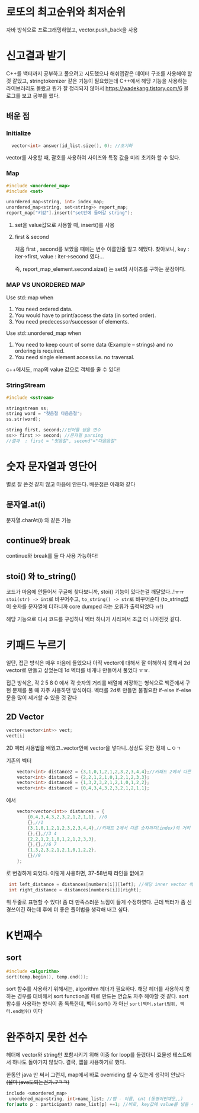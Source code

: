 # 로또의 최고순위와 최저순위

자바 방식으로 프로그래밍하였고, vector.push_back을 사용

# 신고결과 받기

C++를 백터까지 공부하고 풀으려고 시도했으나 해쉬맵같은 데이터 구조를 사용해야 할 것 같았고, stringtokenizer 같은 기능이 필요했는데 C++에서 해당 기능을 사용하는 라이브러리도 몰랐고 뭔가 잘 정리되지 않아서 https://wadekang.tistory.com/6 블로그를 보고 공부를 했다.

## 배운 점

### Initialize

```c++
  vector<int> answer(id_list.size(), 0); //초기화
```

vector를 사용할 때, 괄호를 사용하여 사이즈와 특정 값을 미리 초기화 할 수 있다.

### Map

```c++
#include <unordered_map>
#include <set>

unordered_map<string, int> index_map;
unordered_map<string, set<string>> report_map;
report_map["키값"].insert("set안에 들어갈 string");
```

1. set을 value값으로 사용할 때, insert()를 사용

2. first & second

   처음 first , second를 보았을 때에는 변수 이름인줄 알고 해맸다. 찾아보니,
   key : iter->first, value : iter->second 였다...

   즉, report_map_element.second.size() 는 set의 사이즈를 구하는 문장이다.

### MAP VS UNORDERED MAP

Use std::map when

1. You need ordered data.
2. You would have to print/access the data (in sorted order).
3. You need predecessor/successor of elements.

Use std::unordered_map when

1. You need to keep count of some data (Example – strings) and no ordering is required.
2. You need single element access i.e. no traversal.

c++에서도, map의 value 값으로 객체를 줄 수 있다!

### StringStream

```c++
#include <sstream>

stringstream ss;
string word = "첫음절 다음음절";
ss.str(word);

string first, second;//단어를 담을 변수
ss>> first >> second; //문자열 parsing
//결과  : first = "첫음절", second"="다음음절"

```

# 숫자 문자열과 영단어

별로 잘 쓴것 같지 않고 마음에 안든다.
배운점은 아래와 같다

## 문자열.at(i)

문자열.charAt(i) 와 같은 기능

## continue와 break

continue와 break를 둘 다 사용 가능하다!

## stoi() 와 to_string()

코드가 마음에 안들어서 구글에 찾다보니까, stoi() 기능이 있다는걸 깨달았다..!ㅠㅠ
`stoi(str) -> int`로 바꾸어주고,
`to_string() -> str`로 바꾸어준다 (to_string없이 숫자를 문자열에 더하니까 core dumped 라는 오류가 출력되었다 ㅠ!)

해당 기능으로 다시 코드를 구성하니 벡터 하나가 사라져서 조금 더 나아진것 같다.

# 키패드 누르기

일단, 접근 방식은 매우 마음에 들었으나 아직 vector에 대해서 잘 이해하지 못해서 2d vector로 만들고 싶었는데 1d 벡터를 네개나 만들어서 풀었다 ㅠㅠ.

접근 방식은, 각 2 5 8 0 에서 각 숫자의 거리를 배열에 저장하는 형식으로 백준에서 구현 문제를 풀 때 자주 사용하던 방식이다.
벡터를 2d로 만들면 불필요한 if-else if-else 문을 많이 제거할 수 있을 것 같다

## 2D Vector

```c++
vector<vector<int>> vect;
vect[i]
```

2D 벡터 사용법을 배웠고..vector안에 vector을 넣다니..상상도 못한 정체 ㄴㅇㄱ

기존의 벡터

```c++
    vector<int> distance2 = {3,1,0,1,2,1,2,3,2,3,4,4};//키패드 2에서 다른 숫자까지(index)의 거리
    vector<int> distance5 = {2,2,1,2,1,0,1,2,1,2,3,3};
    vector<int> distance8 = {1,3,2,3,2,1,2,1,0,1,2,2};
    vector<int> distance0 = {0,4,3,4,3,2,3,2,1,2,1,1};
```

에서

```c++
    vector<vector<int>> distances = {
        {0,4,3,4,3,2,3,2,1,2,1,1}, //0
        {},//1
        {3,1,0,1,2,1,2,3,2,3,4,4},//키패드 2에서 다른 숫자까지(index)의 거리
        {},{},//3 4
        {2,2,1,2,1,0,1,2,1,2,3,3},
        {},{},//6 7
        {1,3,2,3,2,1,2,1,0,1,2,2},
        {}//9
    };
```

로 변경하게 되었다. 이렇게 사용하면, 37-58번째 라인을 없애고

```c++
 int left_distance = distances[numbers[i]][left]; //해당 inner vector 에 접근
 int right_distance = distances[numbers[i]][right];
```

위 두줄로 표현할 수 있다! 좀 더 만족스러운 느낌이 들게 수정하였다. 근데 백터가 좀 신경쓰이긴 하는데 후에 더 좋은 풀이법을 생각해 내고 싶다.

# K번째수

## sort

```cpp
#include <algorithm>
sort(temp.begin(), temp.end());
```

sort 함수를 사용하기 위해서는, algorithm 헤더가 필요하다.
해당 헤더를 사용하지 못하는 경우를 대비해서 sort function을 따로 만드는 연습도 자주 해야할 것 같다.
sort 함수를 사용하는 방식이 좀 독특한데, 벡터.sort() 가 아닌 `sort(벡터.start범위, 벡터.end범위)` 이다

# 완주하지 못한 선수

헤더에 vector와 string만 포함시키기 위해 이중 for loop를 돌렸더니 효율성 테스트에서 하나도 돌아가지 않았다. 결국, 맵을 사용하기로 했다.

한동안 java 만 써서 그런지, map에서 바로 overriding 할 수 있는게 생각이 안났다 ~~(설마 java도되는건가..?ㅋㅋ)~~

```cpp
include <unordered_map>
 unordered_map<string, int>name_list; //맵 - 이름, cnt (동명이인때문,,)
for(auto p : participant) name_list[p] +=1; //바로, key값에 value를 넣을 수 있다..!
```
